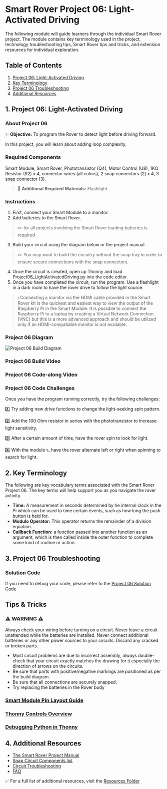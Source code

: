 # Smart Rover Project 06: Light-Activated Driving
The following module will guide learners through the individual Smart Rover project. The module contains key terminology used in the project, technology troubleshooting tips, Smart Rover tips and tricks, and extension resources for individual exploration.

## Table of Contents
1. [Project 06: Light-Activated Driving](#1-Project-06-Light-Activated-Driving)
2. [Key Terminology](#2-Key-Terminology)
3. [Project 06 Troubleshooting](#3-Project-06-Troubleshooting)
4. [Additional Resources](#4-Additional-Resources)

## 1. Project 06: Light-Activated Driving
### About Project 06
:sparkles: **Objective:** To program the Rover to detect light before driving forward.

In this project, you will learn about adding loop complexity.

### Required Components
Smart Module, Smart Rover, Phototransistor (Q4), Motor Control (U8), 1KΩ Resistor (R2) x 4, connector wires (all colors), 2 snap connectors (2) x 4, 3 snap connector (3).
> :flashlight: **Additional Required Materials:** Flashlight

### Instructions
1. First, connect your Smart Module to a monitor. 
2. Add batteries to the Smart Rover.
> :pencil2: for all projects involving the Smart Rover loading batteries is required
3. Build your circuit using the diagram below or the project manual
> :pencil2: You may want to build the circuitry without the snap tray in order to ensure secure connections with the snap connectors. 
4. Once the circuit is created, open up Thonny and load Project06_LightActivatedDriving.py into the code editor.
5. Once you have completed the circuit, run the program. Use a flashlight in a dark room to have the rover drive to follow the light source.

> :information_source: Connecting a monitor via the HDMI cable provided in the Smart Rover kit is the quickest and easiest way to view the output of the Raspberry Pi in the Smart Module. It is possible to connect the Raspberry Pi to a laptop by creating a Virtual Network Connection (VNC) but this is a more advanced approach and should be utilized only if an HDMI-compatiable monitor is not available.

### Project 06 Diagram
![Project 06 Build Diagram](https://articulateusercontent.com/rise/courses/Kh8wfJBq7l33N8vBTBYIDV1XxZaoMlDw/CQ9SF3JPGk8rtImO.jpg)

### Project 06 Build Video
### Project 06 Code-along Video

### Project 06 Code Challenges
Once you have the program running correctly, try the following challenges:

:one: Try adding new drive functions to change the light-seeking spin pattern.

:two: Add the 100 Ohm resistor in series with the phototransistor to increase light sensitivity.

:three: After a certain amount of time, have the rover spin to look for light.

:four: With the modulo `%`, have the rover alternate left or right when spinning to search for light.

## 2. Key Terminology
The following are key vocabulary terms associated with the Smart Rover Project 06.  The key terms will help support you as you navigate the rover activity. 
- **Time:** A measurement in seconds determined by he internal clock in the Pi which can be used to time certain events, such as how long the push button is held for.
- **Modulo Operator:** This operator returns the remainder of a division equation.
- **Callback Function:** a function passed into another function as an argument, which is then called inside the outer function to complete some kind of routine or action.

## 3. Project 06 Troubleshooting

### Solution Code
If you need to debug your code, please refer to the [Project 06 Solution Code](../Resources/Solutions/Project06_LightActivatedDriving_Solution.py)

## Tips & Tricks
### :warning: **WARNING** :warning: 
Always check your wiring before turning on a circuit. Never leave a circuit unattended while the batteries are installed. Never connect additional batteries or any other power sources to your circuits. Discard any cracked or broken parts.
- Most circuit problems are due to incorrect assembly, always double-check that your circuit exactly matches the drawing for it especially the direction of arrows on the circuits. 
- Be sure that parts with positive/negative markings are positioned as per the build diagram.
- Be sure that all connections are securely snapped.
- Try replacing the batteries in the Rover body

### [Smart Module Pin Layout Guide](../Resources/smart-module-pinout.jpg)
### [Thonny Controls Overview](../Resources/introduction-to-raspberry-pi.pdf)
### [Debugging Python in Thonny](../Resources/introduction-to-raspberry-pi.pdf)

## 4. Additional Resources
- [The Smart Rover Project Manual](../Resources/Smart-Rover-Manual.pdf)
- [Snap Circuit Components list](../Resources/snap-circuit-components.pdf)
- [Circuit Troubleshooting](../Resources/introduction-to-electricity.pdf)
- [FAQ]()

✅ For a full list of additional resources, visit the [Resources Folder](../Resources/README.md)
